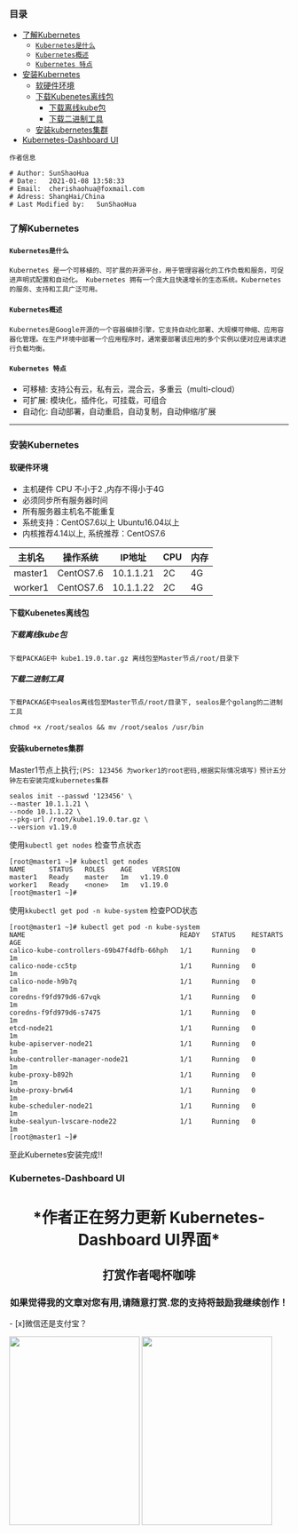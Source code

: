 ### 目录
<!-- MarkdownTOC -->

- [了解Kubernetes](#%E4%BA%86%E8%A7%A3kubernetes)
    - [`Kubernetes是什么`](#kubernetes%E6%98%AF%E4%BB%80%E4%B9%88)
    - [`Kubernetes概述`](#kubernetes%E6%A6%82%E8%BF%B0)
    - [`Kubernetes 特点`](#kubernetes-%E7%89%B9%E7%82%B9)
- [安装Kubernetes](#%E5%AE%89%E8%A3%85kubernetes)
    - [软硬件环境](#%E8%BD%AF%E7%A1%AC%E4%BB%B6%E7%8E%AF%E5%A2%83)
    - [下载Kubenetes离线包](#%E4%B8%8B%E8%BD%BDkubenetes%E7%A6%BB%E7%BA%BF%E5%8C%85)
        - [下载离线kube包](#%E4%B8%8B%E8%BD%BD%E7%A6%BB%E7%BA%BFkube%E5%8C%85)
        - [下载二进制工具](#%E4%B8%8B%E8%BD%BD%E4%BA%8C%E8%BF%9B%E5%88%B6%E5%B7%A5%E5%85%B7)
    - [安装kubernetes集群](#%E5%AE%89%E8%A3%85kubernetes%E9%9B%86%E7%BE%A4)
- [Kubernetes-Dashboard UI](#kubernetes-dashboard-ui)

<!-- /MarkdownTOC -->

`作者信息`
```
# Author: SunShaoHua
# Date:   2021-01-08 13:58:33
# Email:  cherishaohua@foxmail.com
# Adress: ShangHai/China
# Last Modified by:   SunShaoHua
```

### 了解Kubernetes

#### `Kubernetes是什么`
```
Kubernetes 是一个可移植的、可扩展的开源平台，用于管理容器化的工作负载和服务，可促进声明式配置和自动化。 Kubernetes 拥有一个庞大且快速增长的生态系统。Kubernetes 的服务、支持和工具广泛可用。
```

#### `Kubernetes概述`
```
Kubernetes是Google开源的一个容器编排引擎，它支持自动化部署、大规模可伸缩、应用容器化管理。在生产环境中部署一个应用程序时，通常要部署该应用的多个实例以便对应用请求进行负载均衡。
```

#### `Kubernetes 特点`

- 可移植: 支持公有云，私有云，混合云，多重云（multi-cloud）
- 可扩展: 模块化，插件化，可挂载，可组合
- 自动化: 自动部署，自动重启，自动复制，自动伸缩/扩展

****

### 安装Kubernetes

#### 软硬件环境
- 主机硬件 CPU 不小于2 ,内存不得小于4G
- 必须同步所有服务器时间
- 所有服务器主机名不能重复
- 系统支持：CentOS7.6以上 Ubuntu16.04以上
- 内核推荐4.14以上, 系统推荐：CentOS7.6

| 主机名  |  操作系统 |   IP地址  | CPU | 内存 |
|---------|-----------|-----------|-----|------|
| master1 | CentOS7.6 | 10.1.1.21 | 2C  | 4G   |
| worker1 | CentOS7.6 | 10.1.1.22 | 2C  | 4G   |

#### 下载Kubenetes离线包
##### 下载离线kube包
`下载PACKAGE中 kube1.19.0.tar.gz 离线包至Master节点/root/目录下`

##### 下载二进制工具
`下载PACKAGE中sealos离线包至Master节点/root/目录下, sealos是个golang的二进制工具`
```shell
chmod +x /root/sealos && mv /root/sealos /usr/bin 
```
#### 安装kubernetes集群
Master1节点上执行;`(PS: 123456 为worker1的root密码,根据实际情况填写)` 
`预计五分钟左右安装完成kubernetes集群`
```
sealos init --passwd '123456' \
--master 10.1.1.21 \ 
--node 10.1.1.22 \
--pkg-url /root/kube1.19.0.tar.gz \
--version v1.19.0
```
使用`kubectl get nodes` 检查节点状态
```
[root@master1 ~]# kubectl get nodes
NAME      STATUS   ROLES    AGE     VERSION
master1   Ready    master   1m   v1.19.0
worker1   Ready    <none>   1m   v1.19.0
[root@master1 ~]# 
```
使用`kkubectl get pod -n kube-system` 检查POD状态
```
[root@master1 ~]# kubectl get pod -n kube-system
NAME                                       READY   STATUS    RESTARTS   AGE
calico-kube-controllers-69b47f4dfb-66hph   1/1     Running   0          1m
calico-node-cc5tp                          1/1     Running   0          1m
calico-node-h9b7q                          1/1     Running   0          1m
coredns-f9fd979d6-67vqk                    1/1     Running   0          1m
coredns-f9fd979d6-s7475                    1/1     Running   0          1m
etcd-node21                                1/1     Running   0          1m
kube-apiserver-node21                      1/1     Running   0          1m
kube-controller-manager-node21             1/1     Running   0          1m
kube-proxy-b892h                           1/1     Running   0          1m
kube-proxy-brw64                           1/1     Running   0          1m
kube-scheduler-node21                      1/1     Running   0          1m
kube-sealyun-lvscare-node22                1/1     Running   0          1m
[root@master1 ~]# 
```

至此Kubernetes安装完成!!

### Kubernetes-Dashboard UI

<H1><Center>*作者正在努力更新 Kubernetes-Dashboard UI界面* </Center></H1>


<H2><Center>打赏作者喝杯咖啡</Center></H2>
<H3><center>如果觉得我的文章对您有用,请随意打赏.您的支持将鼓励我继续创作！</center></H3>
- [x]微信还是支付宝？

<img src="https://gitee.com/cherishssh/images/raw/master/Image/Wechat.jpeg" height="340" width="235"> <img src="https://gitee.com/cherishssh/images/raw/master/Image/WechatAL.jpeg" height="340" width="235">

